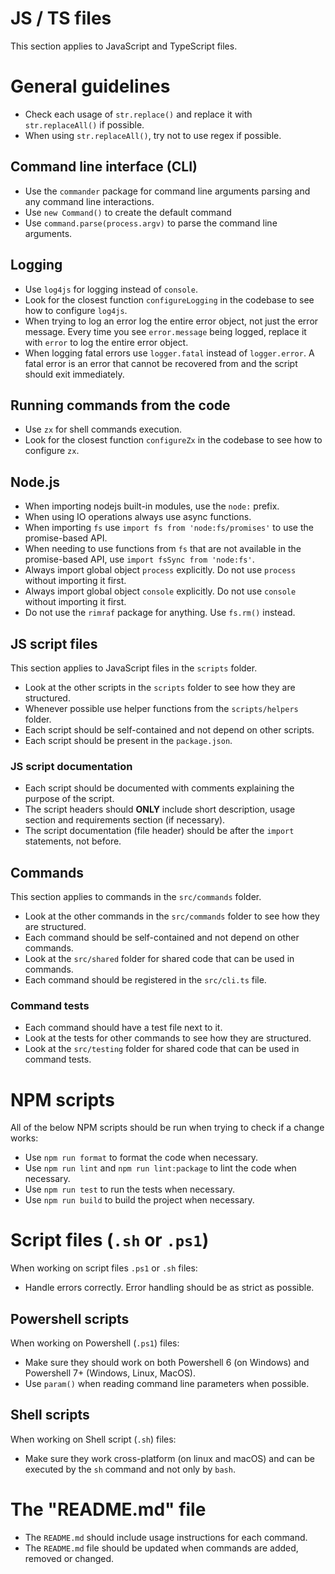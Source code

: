 # JS / TS files

This section applies to JavaScript and TypeScript files.

# General guidelines

- Check each usage of `str.replace()` and replace it with `str.replaceAll()` if possible.
- When using `str.replaceAll()`, try not to use regex if possible.

## Command line interface (CLI)

- Use the `commander` package for command line arguments parsing and any command line interactions.
- Use `new Command()` to create the default command
- Use `command.parse(process.argv)` to parse the command line arguments.

## Logging

- Use `log4js` for logging instead of `console`.
- Look for the closest function `configureLogging` in the codebase to see how to configure `log4js`.
- When trying to log an error log the entire error object, not just the error message. Every time you see `error.message` being logged, replace it with `error` to log the entire error object.
- When logging fatal errors use `logger.fatal` instead of `logger.error`. A fatal error is an error that cannot be recovered from and the script should exit immediately.

## Running commands from the code

- Use `zx` for shell commands execution.
- Look for the closest function `configureZx` in the codebase to see how to configure `zx`.

## Node.js

- When importing nodejs built-in modules, use the `node:` prefix.
- When using IO operations always use async functions.
- When importing `fs` use `import fs from 'node:fs/promises'` to use the promise-based API.
- When needing to use functions from `fs` that are not available in the promise-based API, use `import fsSync from 'node:fs'`.
- Always import global object `process` explicitly. Do not use `process` without importing it first.
- Always import global object `console` explicitly. Do not use `console` without importing it first.
- Do not use the `rimraf` package for anything. Use `fs.rm()` instead.

## JS script files

This section applies to JavaScript files in the `scripts` folder.

- Look at the other scripts in the `scripts` folder to see how they are structured.
- Whenever possible use helper functions from the `scripts/helpers` folder.
- Each script should be self-contained and not depend on other scripts.
- Each script should be present in the `package.json`.

### JS script documentation

- Each script should be documented with comments explaining the purpose of the script.
- The script headers should **ONLY** include short description, usage section and requirements section (if necessary).
- The script documentation (file header) should be after the `import` statements, not before.

## Commands

This section applies to commands in the `src/commands` folder.

- Look at the other commands in the `src/commands` folder to see how they are structured.
- Each command should be self-contained and not depend on other commands.
- Look at the `src/shared` folder for shared code that can be used in commands.
- Each command should be registered in the `src/cli.ts` file.

### Command tests

- Each command should have a test file next to it.
- Look at the tests for other commands to see how they are structured.
- Look at the `src/testing` folder for shared code that can be used in command tests.

# NPM scripts

All of the below NPM scripts should be run when trying to check if a change works:

- Use `npm run format` to format the code when necessary.
- Use `npm run lint` and `npm run lint:package` to lint the code when necessary.
- Use `npm run test` to run the tests when necessary.
- Use `npm run build` to build the project when necessary.

# Script files (`.sh` or `.ps1`)

When working on script files `.ps1` or `.sh` files:

- Handle errors correctly. Error handling should be as strict as possible.

## Powershell scripts

When working on Powershell (`.ps1`) files:

- Make sure they should work on both Powershell 6 (on Windows) and Powershell 7+ (Windows, Linux, MacOS).
- Use `param()` when reading command line parameters when possible.

## Shell scripts

When working on Shell script (`.sh`) files:

- Make sure they work cross-platform (on linux and macOS) and can be executed by the `sh` command and not only by `bash`.

# The "README.md" file
- The `README.md` should include usage instructions for each command.
- The `README.md` file should be updated when commands are added, removed or changed.
